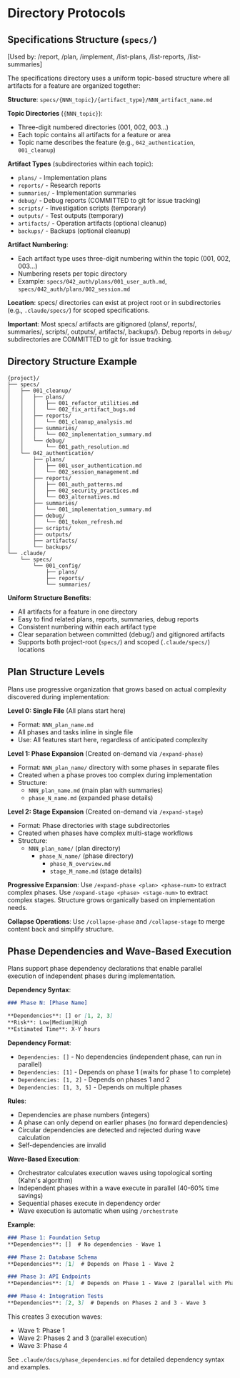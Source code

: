 # Directory Protocols

## Specifications Structure (`specs/`)

[Used by: /report, /plan, /implement, /list-plans, /list-reports, /list-summaries]

The specifications directory uses a uniform topic-based structure where all artifacts for a feature are organized together:

**Structure**: `specs/{NNN_topic}/{artifact_type}/NNN_artifact_name.md`

**Topic Directories** (`{NNN_topic}`):
- Three-digit numbered directories (001, 002, 003...)
- Each topic contains all artifacts for a feature or area
- Topic name describes the feature (e.g., `042_authentication`, `001_cleanup`)

**Artifact Types** (subdirectories within each topic):
- `plans/` - Implementation plans
- `reports/` - Research reports
- `summaries/` - Implementation summaries
- `debug/` - Debug reports (COMMITTED to git for issue tracking)
- `scripts/` - Investigation scripts (temporary)
- `outputs/` - Test outputs (temporary)
- `artifacts/` - Operation artifacts (optional cleanup)
- `backups/` - Backups (optional cleanup)

**Artifact Numbering**:
- Each artifact type uses three-digit numbering within the topic (001, 002, 003...)
- Numbering resets per topic directory
- Example: `specs/042_auth/plans/001_user_auth.md`, `specs/042_auth/plans/002_session.md`

**Location**: specs/ directories can exist at project root or in subdirectories (e.g., `.claude/specs/`) for scoped specifications.

**Important**: Most specs/ artifacts are gitignored (plans/, reports/, summaries/, scripts/, outputs/, artifacts/, backups/). Debug reports in `debug/` subdirectories are COMMITTED to git for issue tracking.

## Directory Structure Example

```
{project}/
├── specs/
│   ├── 001_cleanup/
│   │   ├── plans/
│   │   │   ├── 001_refactor_utilities.md
│   │   │   └── 002_fix_artifact_bugs.md
│   │   ├── reports/
│   │   │   └── 001_cleanup_analysis.md
│   │   ├── summaries/
│   │   │   └── 002_implementation_summary.md
│   │   └── debug/
│   │       └── 001_path_resolution.md
│   └── 042_authentication/
│       ├── plans/
│       │   ├── 001_user_authentication.md
│       │   └── 002_session_management.md
│       ├── reports/
│       │   ├── 001_auth_patterns.md
│       │   ├── 002_security_practices.md
│       │   └── 003_alternatives.md
│       ├── summaries/
│       │   └── 001_implementation_summary.md
│       ├── debug/
│       │   └── 001_token_refresh.md
│       ├── scripts/
│       ├── outputs/
│       ├── artifacts/
│       └── backups/
└── .claude/
    └── specs/
        └── 001_config/
            ├── plans/
            ├── reports/
            └── summaries/
```

**Uniform Structure Benefits**:
- All artifacts for a feature in one directory
- Easy to find related plans, reports, summaries, debug reports
- Consistent numbering within each artifact type
- Clear separation between committed (debug/) and gitignored artifacts
- Supports both project-root (`specs/`) and scoped (`.claude/specs/`) locations

## Plan Structure Levels

Plans use progressive organization that grows based on actual complexity discovered during implementation:

**Level 0: Single File** (All plans start here)
- Format: `NNN_plan_name.md`
- All phases and tasks inline in single file
- Use: All features start here, regardless of anticipated complexity

**Level 1: Phase Expansion** (Created on-demand via `/expand-phase`)
- Format: `NNN_plan_name/` directory with some phases in separate files
- Created when a phase proves too complex during implementation
- Structure:
  - `NNN_plan_name.md` (main plan with summaries)
  - `phase_N_name.md` (expanded phase details)

**Level 2: Stage Expansion** (Created on-demand via `/expand-stage`)
- Format: Phase directories with stage subdirectories
- Created when phases have complex multi-stage workflows
- Structure:
  - `NNN_plan_name/` (plan directory)
    - `phase_N_name/` (phase directory)
      - `phase_N_overview.md`
      - `stage_M_name.md` (stage details)

**Progressive Expansion**: Use `/expand-phase <plan> <phase-num>` to extract complex phases. Use `/expand-stage <phase> <stage-num>` to extract complex stages. Structure grows organically based on implementation needs.

**Collapse Operations**: Use `/collapse-phase` and `/collapse-stage` to merge content back and simplify structure.

## Phase Dependencies and Wave-Based Execution

Plans support phase dependency declarations that enable parallel execution of independent phases during implementation.

**Dependency Syntax**:
```markdown
### Phase N: [Phase Name]

**Dependencies**: [] or [1, 2, 3]
**Risk**: Low|Medium|High
**Estimated Time**: X-Y hours
```

**Dependency Format**:
- `Dependencies: []` - No dependencies (independent phase, can run in parallel)
- `Dependencies: [1]` - Depends on phase 1 (waits for phase 1 to complete)
- `Dependencies: [1, 2]` - Depends on phases 1 and 2
- `Dependencies: [1, 3, 5]` - Depends on multiple phases

**Rules**:
- Dependencies are phase numbers (integers)
- A phase can only depend on earlier phases (no forward dependencies)
- Circular dependencies are detected and rejected during wave calculation
- Self-dependencies are invalid

**Wave-Based Execution**:
- Orchestrator calculates execution waves using topological sorting (Kahn's algorithm)
- Independent phases within a wave execute in parallel (40-60% time savings)
- Sequential phases execute in dependency order
- Wave execution is automatic when using `/orchestrate`

**Example**:
```markdown
### Phase 1: Foundation Setup
**Dependencies**: []  # No dependencies - Wave 1

### Phase 2: Database Schema
**Dependencies**: [1]  # Depends on Phase 1 - Wave 2

### Phase 3: API Endpoints
**Dependencies**: [1]  # Depends on Phase 1 - Wave 2 (parallel with Phase 2)

### Phase 4: Integration Tests
**Dependencies**: [2, 3]  # Depends on Phases 2 and 3 - Wave 3
```

This creates 3 execution waves:
- Wave 1: Phase 1
- Wave 2: Phases 2 and 3 (parallel execution)
- Wave 3: Phase 4

See `.claude/docs/phase_dependencies.md` for detailed dependency syntax and examples.
